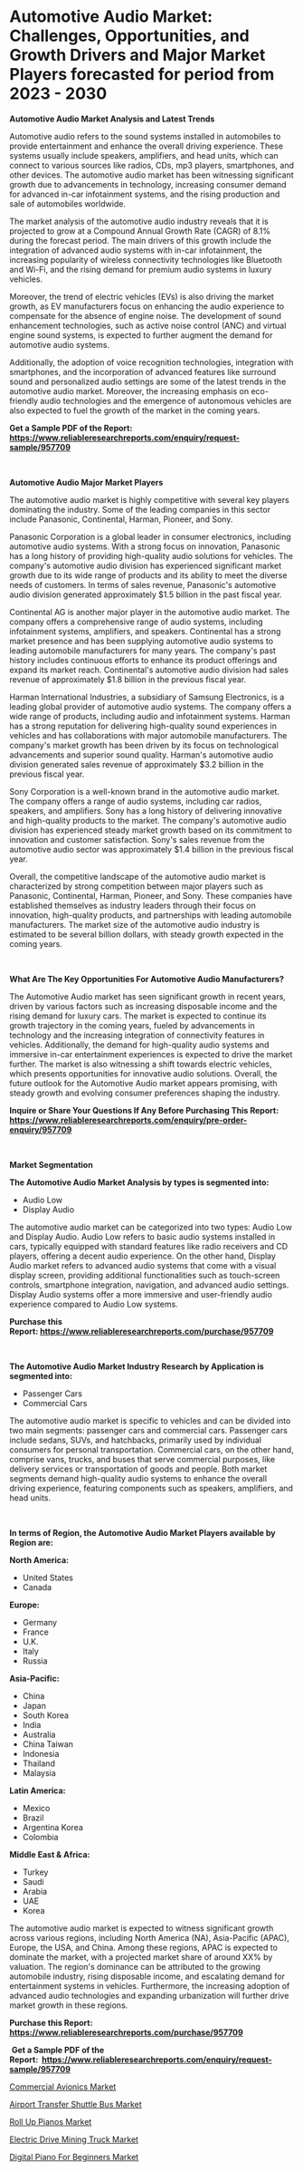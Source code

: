 <p><h1>Automotive Audio Market: Challenges, Opportunities, and Growth Drivers and Major Market Players forecasted for period from 2023 - 2030</h1></p><p><strong>Automotive Audio Market Analysis and Latest Trends</strong></p>
<p><p>Automotive audio refers to the sound systems installed in automobiles to provide entertainment and enhance the overall driving experience. These systems usually include speakers, amplifiers, and head units, which can connect to various sources like radios, CDs, mp3 players, smartphones, and other devices. The automotive audio market has been witnessing significant growth due to advancements in technology, increasing consumer demand for advanced in-car infotainment systems, and the rising production and sale of automobiles worldwide.</p><p>The market analysis of the automotive audio industry reveals that it is projected to grow at a Compound Annual Growth Rate (CAGR) of 8.1% during the forecast period. The main drivers of this growth include the integration of advanced audio systems with in-car infotainment, the increasing popularity of wireless connectivity technologies like Bluetooth and Wi-Fi, and the rising demand for premium audio systems in luxury vehicles.</p><p>Moreover, the trend of electric vehicles (EVs) is also driving the market growth, as EV manufacturers focus on enhancing the audio experience to compensate for the absence of engine noise. The development of sound enhancement technologies, such as active noise control (ANC) and virtual engine sound systems, is expected to further augment the demand for automotive audio systems.</p><p>Additionally, the adoption of voice recognition technologies, integration with smartphones, and the incorporation of advanced features like surround sound and personalized audio settings are some of the latest trends in the automotive audio market. Moreover, the increasing emphasis on eco-friendly audio technologies and the emergence of autonomous vehicles are also expected to fuel the growth of the market in the coming years.</p></p>
<p><strong>Get a Sample PDF of the Report:&nbsp; <a href="https://www.reliableresearchreports.com/enquiry/request-sample/957709">https://www.reliableresearchreports.com/enquiry/request-sample/957709</a></strong></p>
<p>&nbsp;</p>
<p><strong>Automotive Audio Major Market Players</strong></p>
<p><p>The automotive audio market is highly competitive with several key players dominating the industry. Some of the leading companies in this sector include Panasonic, Continental, Harman, Pioneer, and Sony.</p><p>Panasonic Corporation is a global leader in consumer electronics, including automotive audio systems. With a strong focus on innovation, Panasonic has a long history of providing high-quality audio solutions for vehicles. The company's automotive audio division has experienced significant market growth due to its wide range of products and its ability to meet the diverse needs of customers. In terms of sales revenue, Panasonic's automotive audio division generated approximately $1.5 billion in the past fiscal year.</p><p>Continental AG is another major player in the automotive audio market. The company offers a comprehensive range of audio systems, including infotainment systems, amplifiers, and speakers. Continental has a strong market presence and has been supplying automotive audio systems to leading automobile manufacturers for many years. The company's past history includes continuous efforts to enhance its product offerings and expand its market reach. Continental's automotive audio division had sales revenue of approximately $1.8 billion in the previous fiscal year.</p><p>Harman International Industries, a subsidiary of Samsung Electronics, is a leading global provider of automotive audio systems. The company offers a wide range of products, including audio and infotainment systems. Harman has a strong reputation for delivering high-quality sound experiences in vehicles and has collaborations with major automobile manufacturers. The company's market growth has been driven by its focus on technological advancements and superior sound quality. Harman's automotive audio division generated sales revenue of approximately $3.2 billion in the previous fiscal year.</p><p>Sony Corporation is a well-known brand in the automotive audio market. The company offers a range of audio systems, including car radios, speakers, and amplifiers. Sony has a long history of delivering innovative and high-quality products to the market. The company's automotive audio division has experienced steady market growth based on its commitment to innovation and customer satisfaction. Sony's sales revenue from the automotive audio sector was approximately $1.4 billion in the previous fiscal year.</p><p>Overall, the competitive landscape of the automotive audio market is characterized by strong competition between major players such as Panasonic, Continental, Harman, Pioneer, and Sony. These companies have established themselves as industry leaders through their focus on innovation, high-quality products, and partnerships with leading automobile manufacturers. The market size of the automotive audio industry is estimated to be several billion dollars, with steady growth expected in the coming years.</p></p>
<p>&nbsp;</p>
<p><strong>What Are The Key Opportunities For Automotive Audio Manufacturers?</strong></p>
<p><p>The Automotive Audio market has seen significant growth in recent years, driven by various factors such as increasing disposable income and the rising demand for luxury cars. The market is expected to continue its growth trajectory in the coming years, fueled by advancements in technology and the increasing integration of connectivity features in vehicles. Additionally, the demand for high-quality audio systems and immersive in-car entertainment experiences is expected to drive the market further. The market is also witnessing a shift towards electric vehicles, which presents opportunities for innovative audio solutions. Overall, the future outlook for the Automotive Audio market appears promising, with steady growth and evolving consumer preferences shaping the industry.</p></p>
<p><strong>Inquire or Share Your Questions If Any Before Purchasing This Report: <a href="https://www.reliableresearchreports.com/enquiry/pre-order-enquiry/957709">https://www.reliableresearchreports.com/enquiry/pre-order-enquiry/957709</a></strong></p>
<p>&nbsp;</p>
<p><strong>Market Segmentation</strong></p>
<p><strong>The Automotive Audio Market Analysis by types is segmented into:</strong></p>
<p><ul><li>Audio Low</li><li>Display Audio</li></ul></p>
<p><p>The automotive audio market can be categorized into two types: Audio Low and Display Audio. Audio Low refers to basic audio systems installed in cars, typically equipped with standard features like radio receivers and CD players, offering a decent audio experience. On the other hand, Display Audio market refers to advanced audio systems that come with a visual display screen, providing additional functionalities such as touch-screen controls, smartphone integration, navigation, and advanced audio settings. Display Audio systems offer a more immersive and user-friendly audio experience compared to Audio Low systems.</p></p>
<p><strong>Purchase this Report:&nbsp;<a href="https://www.reliableresearchreports.com/purchase/957709">https://www.reliableresearchreports.com/purchase/957709</a></strong></p>
<p>&nbsp;</p>
<p><strong>The Automotive Audio Market Industry Research by Application is segmented into:</strong></p>
<p><ul><li>Passenger Cars</li><li>Commercial Cars</li></ul></p>
<p><p>The automotive audio market is specific to vehicles and can be divided into two main segments: passenger cars and commercial cars. Passenger cars include sedans, SUVs, and hatchbacks, primarily used by individual consumers for personal transportation. Commercial cars, on the other hand, comprise vans, trucks, and buses that serve commercial purposes, like delivery services or transportation of goods and people. Both market segments demand high-quality audio systems to enhance the overall driving experience, featuring components such as speakers, amplifiers, and head units.</p></p>
<p>&nbsp;</p>
<p><strong>In terms of Region, the Automotive Audio Market Players available by Region are:</strong></p>
<p>
    <p> <strong> North America: </strong>
        <ul>
            <li>United States</li>
            <li>Canada</li>
        </ul>
        </p> 
    <p> <strong> Europe: </strong>
        <ul>
            <li>Germany</li>
            <li>France</li>
            <li>U.K.</li>
            <li>Italy</li>
            <li>Russia</li>
        </ul>
        </p> 
    <p> <strong> Asia-Pacific: </strong>
        <ul>
            <li>China</li>
            <li>Japan</li>
            <li>South Korea</li>
            <li>India</li>
            <li>Australia</li>
            <li>China Taiwan</li>
            <li>Indonesia</li>
            <li>Thailand</li>
            <li>Malaysia</li>
        </ul>
        </p> 
    <p> <strong> Latin America: </strong>
        <ul>
            <li>Mexico</li>
            <li>Brazil</li>
            <li>Argentina Korea</li>
            <li>Colombia</li>
        </ul>
        </p> 
    <p> <strong> Middle East & Africa: </strong>
        <ul>
            <li>Turkey</li>
            <li>Saudi</li>
            <li>Arabia</li>
            <li>UAE</li>
            <li>Korea</li>
        </ul>
    </p>
    </p>
<p><p>The automotive audio market is expected to witness significant growth across various regions, including North America (NA), Asia-Pacific (APAC), Europe, the USA, and China. Among these regions, APAC is expected to dominate the market, with a projected market share of around XX% by valuation. The region's dominance can be attributed to the growing automobile industry, rising disposable income, and escalating demand for entertainment systems in vehicles. Furthermore, the increasing adoption of advanced audio technologies and expanding urbanization will further drive market growth in these regions.</p></p>
<p><strong>Purchase this Report: <a href="https://www.reliableresearchreports.com/purchase/957709">https://www.reliableresearchreports.com/purchase/957709</a></strong></p>
<p>&nbsp;<strong>Get a Sample PDF of the Report:&nbsp;&nbsp;<a href="https://www.reliableresearchreports.com/enquiry/request-sample/957709">https://www.reliableresearchreports.com/enquiry/request-sample/957709</a></strong></p>
<p><strong></strong></p>
<p><p><a href="https://www.linkedin.com/pulse/commercial-avionics-market-size-share-amp-trends-analysis-report-o8ule/">Commercial Avionics Market</a></p><p><a href="https://github.com/gaydyna/Market-Research-Report-List-1/blob/main/airport-transfer-shuttle-bus-market.md">Airport Transfer Shuttle Bus Market</a></p><p><a href="https://medium.com/@nolalockman2023/roll-up-pianos-market-analysis-its-cagr-market-segmentation-and-global-industry-overview-17653ba33a9f">Roll Up Pianos Market</a></p><p><a href="https://github.com/tamvrosiya/Market-Research-Report-List-1/blob/main/electric-drive-mining-truck-market.md">Electric Drive Mining Truck Market</a></p><p><a href="https://medium.com/@mikemonahan1944/digital-piano-for-beginners-market-competitive-analysis-market-trends-and-forecast-to-2030-7e047899f404">Digital Piano For Beginners Market</a></p></p>